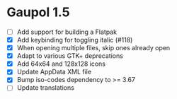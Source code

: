 Gaupol 1.5
==========

* [ ] Add support for building a Flatpak
* [x] Add keybinding for toggling italic (#118)
* [x] When opening multiple files, skip ones already open
* [x] Adapt to various GTK+ deprecations
* [x] Add 64x64 and 128x128 icons
* [x] Update AppData XML file
* [x] Bump iso-codes dependency to >= 3.67
* [ ] Update translations
